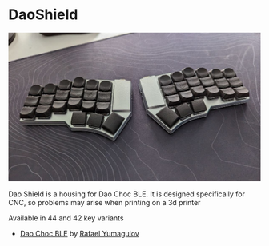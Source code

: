 # DaoShield
![Dao Shield](pics/DaoShield.JPG)

Dao Shield is a housing for Dao Choc BLE. It is designed specifically for CNC, so problems may arise when printing on a 3d printer

Available in 44 and 42 key variants

- [Dao Choc BLE](https://github.com/yumagulovrn/dao-choc-ble) by [Rafael Yumagulov](https://github.com/yumagulovrn) 
